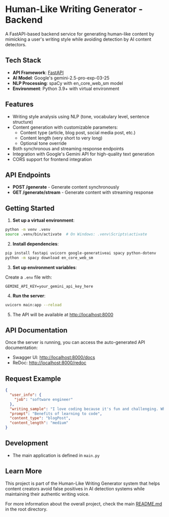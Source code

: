 # Human-Like Writing Generator - Backend

A FastAPI-based backend service for generating human-like content by mimicking a user's writing style while avoiding detection by AI content detectors.

## Tech Stack

- **API Framework**: [FastAPI](https://fastapi.tiangolo.com/)
- **AI Model**: Google's gemini-2.5-pro-exp-03-25
- **NLP Processing**: spaCy with en_core_web_sm model
- **Environment**: Python 3.9+ with virtual environment

## Features

- Writing style analysis using NLP (tone, vocabulary level, sentence structure)
- Content generation with customizable parameters:
  - Content type (article, blog post, social media post, etc.)
  - Content length (very short to very long)
  - Optional tone override
- Both synchronous and streaming response endpoints
- Integration with Google's Gemini API for high-quality text generation
- CORS support for frontend integration

## API Endpoints

- **POST /generate** - Generate content synchronously
- **GET /generate/stream** - Generate content with streaming response

## Getting Started

1. **Set up a virtual environment**:

```bash
python -m venv .venv
source .venv/bin/activate  # On Windows: .venv\Scripts\activate
```

2. **Install dependencies**:

```bash
pip install fastapi uvicorn google-generativeai spacy python-dotenv
python -m spacy download en_core_web_sm
```

3. **Set up environment variables**:

Create a `.env` file with:

```
GEMINI_API_KEY=your_gemini_api_key_here
```

4. **Run the server**:

```bash
uvicorn main:app --reload
```

5. The API will be available at [http://localhost:8000](http://localhost:8000)

## API Documentation

Once the server is running, you can access the auto-generated API documentation:

- Swagger UI: [http://localhost:8000/docs](http://localhost:8000/docs)
- ReDoc: [http://localhost:8000/redoc](http://localhost:8000/redoc)

## Request Example

```json
{
  "user_info": {
    "job": "software engineer"
  },
  "writing_sample": "I love coding because it's fun and challenging. When I solve a problem, I feel accomplished.",
  "prompt": "Benefits of learning to code",
  "content_type": "blogPost",
  "content_length": "medium"
}
```

## Development

- The main application is defined in `main.py`

## Learn More

This project is part of the Human-Like Writing Generator system that helps content creators avoid false positives in AI detection systems while maintaining their authentic writing voice.

For more information about the overall project, check the main [README.md](../README.md) in the root directory.
